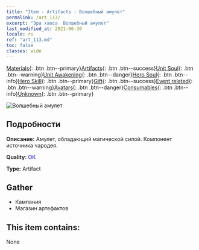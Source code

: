 ```yaml
---
title: "Item - Artifacts - Волшебный амулет"
permalink: /art_113/
excerpt: "Эра хаоса  Волшебный амулет"
last_modified_at: 2021-06-30
locale: ru
ref: "art_113.md"
toc: false
classes: wide
---
```

 [Materials](/ItemsRU/){: .btn .btn--primary}[Artifacts](/ItemsRU/Artifacts/){: .btn .btn--success}[Unit Soul](/ItemsRU/UnitSoul/){: .btn .btn--warning}[Unit Awakening](/ItemsRU/UnitAwakening/){: .btn .btn--danger}[Hero Soul](/ItemsRU/HeroSoul/){: .btn .btn--info}[Hero Skill](/ItemsRU/HeroSkill/){: .btn .btn--primary}[Gift](/ItemsRU/Gift/){: .btn .btn--success}[Event related](/ItemsRU/Events/){: .btn .btn--warning}[Avatars](/ItemsRU/Avatars/){: .btn .btn--danger}[Consumables](/ItemsRU/Consumables/){: .btn .btn--info}[Unknown](/ItemsRU/Unknown/){: .btn .btn--primary}

 ![Волшебный амулет](/images/t/artifact_40212.png)

## Подробности
 **Описание:** Амулет, обладающий магической силой. Компонент источника чародея.

 **Quality:** <span style="color: #0000CD">OK</span>

 **Type:** Artifact

## Gather

*    Кампания 
*    Магазин артефактов 

## This item contains:

  None


